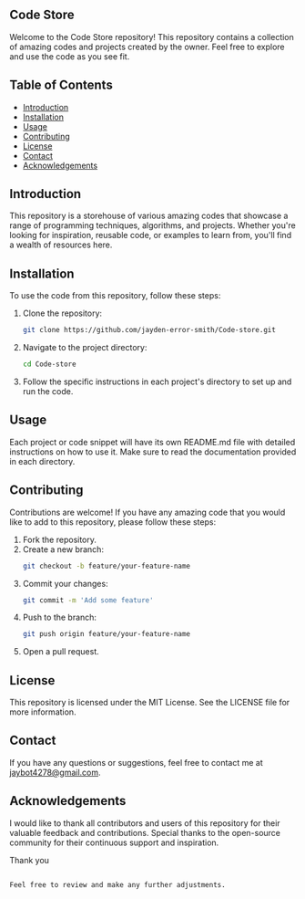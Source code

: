 
## Code Store

Welcome to the Code Store repository! This repository contains a collection of amazing codes and projects created by the owner. Feel free to explore and use the code as you see fit.

## Table of Contents

- [Introduction](#introduction)
- [Installation](#installation)
- [Usage](#usage)
- [Contributing](#contributing)
- [License](#license)
- [Contact](#contact)
- [Acknowledgements](#acknowledgements)

## Introduction

This repository is a storehouse of various amazing codes that showcase a range of programming techniques, algorithms, and projects. Whether you're looking for inspiration, reusable code, or examples to learn from, you'll find a wealth of resources here.

## Installation

To use the code from this repository, follow these steps:

1. Clone the repository:
   ```sh
   git clone https://github.com/jayden-error-smith/Code-store.git
   ```
2. Navigate to the project directory:
   ```sh
   cd Code-store
   ```
3. Follow the specific instructions in each project's directory to set up and run the code.

## Usage

Each project or code snippet will have its own README.md file with detailed instructions on how to use it. Make sure to read the documentation provided in each directory.

## Contributing

Contributions are welcome! If you have any amazing code that you would like to add to this repository, please follow these steps:

1. Fork the repository.
2. Create a new branch:
   ```sh
   git checkout -b feature/your-feature-name
   ```
3. Commit your changes:
   ```sh
   git commit -m 'Add some feature'
   ```
4. Push to the branch:
   ```sh
   git push origin feature/your-feature-name
   ```
5. Open a pull request.

## License

This repository is licensed under the MIT License. See the LICENSE file for more information.

## Contact

If you have any questions or suggestions, feel free to contact me at [jaybot4278@gmail.com](mailto:jaybot4278@gmail.com).

## Acknowledgements

I would like to thank all contributors and users of this repository for their valuable feedback and contributions. Special thanks to the open-source community for their continuous support and inspiration.

Thank you
```

Feel free to review and make any further adjustments.
